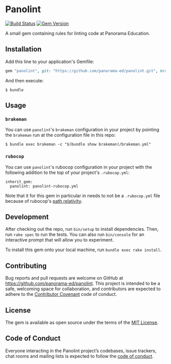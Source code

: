 # Panolint

[![Build Status](https://github.com/panorama-ed/panolint/workflows/Main/badge.svg)](https://github.com/panorama-ed/panolint/actions)
[![Gem Version](https://img.shields.io/gem/v/panolint.svg)](https://github.com/panorama-ed/panolint)

A small gem containing rules for linting code at Panorama Education.

## Installation

Add this line to your application's Gemfile:

```ruby
gem "panolint", git: "https://github.com/panorama-ed/panolint.git", branch: "main"
```

And then execute:

    $ bundle

## Usage

### `brakeman`

You can use `panolint`'s `brakeman` configuration in your project by pointing the `brakeman` run at the configuration file in this repo:

```
$ bundle exec brakeman -c "$(bundle show brakeman)/brakeman.yml"
```

### `rubocop`

You can use `panolint`'s rubocop configuration in your project with the following addition to the top of your project's `.rubocop.yml`:

```
inherit_gem:
  panolint: panolint-rubocop.yml
```

Note that it for this gem in particular in needs to not be a `.rubocop.yml` file because of rubocop's [path relativity](https://github.com/rubocop-hq/rubocop/blob/master/manual/configuration.md#path-relativity).

## Development

After checking out the repo, run `bin/setup` to install dependencies. Then, run `rake spec` to run the tests. You can also run `bin/console` for an interactive prompt that will allow you to experiment.

To install this gem onto your local machine, run `bundle exec rake install`.

## Contributing

Bug reports and pull requests are welcome on GitHub at https://github.com/panorama-ed/panolint. This project is intended to be a safe, welcoming space for collaboration, and contributors are expected to adhere to the [Contributor Covenant](http://contributor-covenant.org) code of conduct.

## License

The gem is available as open source under the terms of the [MIT License](https://opensource.org/licenses/MIT).

## Code of Conduct

Everyone interacting in the Panolint project’s codebases, issue trackers, chat rooms and mailing lists is expected to follow the [code of conduct](https://github.com/[USERNAME]/panolint/blob/master/CODE_OF_CONDUCT.md).
